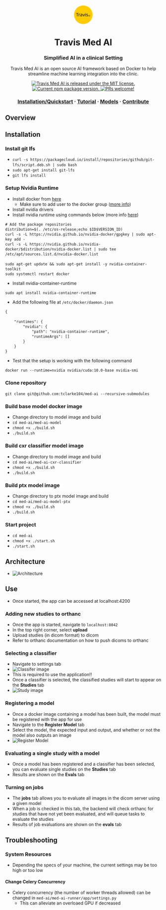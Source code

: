 <p align="center">
  <a href="https://gatsbyjs.org">
    <img alt="Gatsby" src="logo.svg" width="60" />
  </a>
</p>
<h1 align="center">
  Travis Med AI
</h1>

<h3 align="center">
  Simplified AI in a clinical Setting
</h3>
<p align="center">
  Travis Med AI is an open source AI framework based on Docker to help streamline machine learning integration into the clinic.
</p>
<p align="center">
  <a href="https://github.com/travis-med-ai/med-ai/blob/master/LICENSE.md">
    <img src="https://img.shields.io/badge/license-MIT-blue.svg" alt="Travis Med AI is released under the MIT license." />
  </a>
  <a href="https://www.npmjs.org/package/gatsby">
    <img src="https://img.shields.io/npm/v/gatsby.svg" alt="Current npm package version." />
  <a href="https://travis-med-ai.github.io/contributing/how-to-contribute/">
    <img src="https://img.shields.io/badge/PRs-welcome-brightgreen.svg" alt="PRs welcome!" />
  </a>
</p>

<h3 align="center">
  <a href="https://travis-med-ai.github.io/installation">Installation/Quickstart</a>
  <span> · </span>
  <a href="https://travis-med-ai.github.io/tutorial">Tutorial</a>
  <span> · </span>
  <a href="https://travis-med-ai.github.io/models">Models</a>
  <span> · </span>
  <a href="https://travis-med-ai.github.io/contributing/how-to-contribute/">Contribute</a>
</h3>

## Overview

## Installation
### Install git lfs
- ```curl -s https://packagecloud.io/install/repositories/github/git-lfs/script.deb.sh | sudo bash```
- ```sudo apt-get install git-lfs```
- ```git lfs install```
### Setup Nvidia Runtime
- Install docker from [here](https://docs.docker.com/engine/install/ubuntu/)
    - Make sure to add user to the docker group ([more info](https://docs.docker.com/engine/install/linux-postinstall/))
- Install nvidia drivers
- Install nvidia runtime using commands below (more info [here](https://github.com/NVIDIA/nvidia-docker#quickstart))
``` 
# Add the package repositories
distribution=$(. /etc/os-release;echo $ID$VERSION_ID)
curl -s -L https://nvidia.github.io/nvidia-docker/gpgkey | sudo apt-key add -
curl -s -L https://nvidia.github.io/nvidia-docker/$distribution/nvidia-docker.list | sudo tee /etc/apt/sources.list.d/nvidia-docker.list

sudo apt-get update && sudo apt-get install -y nvidia-container-toolkit
sudo systemctl restart docker
```
- Install nvidia-container-runtime
``` 
sudo apt install nvidia-container-runtime 
```
- Add the following file at ```/etc/docker/daemon.json```
```
{

    "runtimes": {
        "nvidia": {
            "path": "nvidia-container-runtime",
            "runtimeArgs": []
        }
    }
}
```
- Test that the setup is working with the following command
```
docker run --runtime=nvidia nvidia/cuda:10.0-base nvidia-smi
```
### Clone repository
```git clone git@github.com:tclarke104/med-ai --recursive-submodules```
### Build base model docker image
- Change directory to model image and build
- ```cd med-ai/med-ai-model```
- ```chmod +x ./build.sh```
- ```./build.sh```
### Build cxr classifier model image
- Change directory to model image and build
- ```cd med-ai/med-ai-cxr-classifier```
- ```chmod +x ./build.sh```
- ```./build.sh```

### Build ptx model image
- Change directory to ptx model image and build
- ```cd med-ai/med-ai-model-ptx```
- ```chmod +x ./build.sh```
- ```./build.sh```
### Start project
- ```cd med-ai```
- ```chmod +x ./start.sh```
- ```./start.sh```

## Architecture
- ![Architecture](./assets/Med-AI.png)

## Use
- Once started, the app can be accessed at localhost:4200
### Adding new studies to orthanc
- Once the app is started, navigate to ```localhost:8042```
- In the top right corner, select **upload**
- Upload studies (in dicom format) to dicom
- Refer to orthanc documentation on how to push dicoms to orthanc
### Selecting a classifier
- Navigate to settings tab
- ![Classifer image](./assets/classifier_selection.png)
- This is required to use the application!!
- Once a classifier is selected, the classified studies will start to appear on the **Studies** tab
- ![Study image](./assets/studies.png)
### Registering a model
- Once a docker image containing a model has been built, the model must be registered with the app for use
- Navigate to the **Register Model** tab
- Select the model, the expected input and output, and whether or not the model also outputs an image
- ![Register Model](./assets/register.png)
### Evaluating a single study with a model
- Once a model has been registered and a classifier has been selected, you can evaluate single studies on the **Studies** tab
- Results are shown on the **Evals** tab
### Turning on jobs
- The **jobs** tab allows you to evaluate all images in the dicom server using a given model
- When a job is checked in this tab, the backend will check orthanc for studies that have not yet been evaluated, and will queue tasks to evaluate the studies
- Results of job evaluations are shown on the **evals** tab

## Troubleshooting
### System Resources
- Depending the specs of your machine, the current settings may be too high or too low
#### Change Celery Concurrency
- Celery concurrency (the number of worker threads allowed) can be changed in ```med-ai/med-ai-runner/app/settings.py``` 
    - This can alleviate an overloaed GPU if decreased
